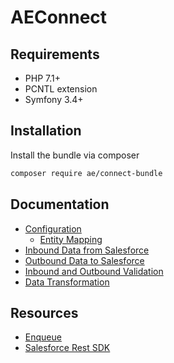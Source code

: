# AEConnect

## Requirements

* PHP 7.1+
* PCNTL extension
* Symfony 3.4+

## Installation

Install the bundle via composer

```bash
composer require ae/connect-bundle
```

## Documentation
* [Configuration](Resources/docs/config/README.md)
    * [Entity Mapping](Resources/docs/config/entity_mapping.md)
* [Inbound Data from Salesforce](Resources/docs/inbound/README.md)
* [Outbound Data to Salesforce](Resources/docs/outbound/README.md)
* [Inbound and Outbound Validation](Resources/docs/validation/README.md)
* [Data Transformation](Resources/docs/transformers/README.md)

## Resources
* [Enqueue](https://github.com/php-enqueue/enqueue-dev)
* [Salesforce Rest SDK](https://github.com/advisors-excel-llc/salesforce-rest-sdk)
